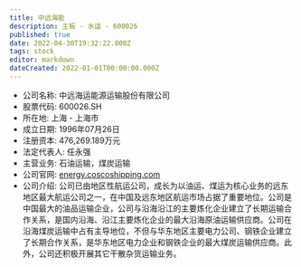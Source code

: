 ```yaml
---
title: 中远海能
description: 主板 - 水运 - 600026
published: true
date: 2022-04-30T19:32:22.000Z
tags: stock
editor: markdown
dateCreated: 2022-01-01T00:00:00.000Z
---
```


- 公司名称: 中远海运能源运输股份有限公司
- 股票代码: 600026.SH
- 所在地: 上海 - 上海市
- 成立日期: 1996年07月26日
- 注册资本: 476,269.189万元
- 法定代表人: 任永强
- 主营业务: 石油运输，煤炭运输
- 公司官网: [energy.coscoshipping.com](energy.coscoshipping.com)
- 公司介绍: 公司已由地区性航运公司，成长为以油运、煤运为核心业务的远东地区最大航运公司之一，在中国及远东地区航运市场占据了重要地位。公司是中国最大的油品运输企业，公司与沿海沿江的主要炼化企业建立了长期运输合作关系，是国内沿海、沿江主要炼化企业的最大沿海原油运输供应商。公司在沿海煤炭运输中占有主导地位，不但与华东地区主要电力公司、钢铁企业建立了长期合作关系，是华东地区电力企业和钢铁企业的最大煤炭运输供应商。此外，公司还积极开展其它干散杂货运输业务。


